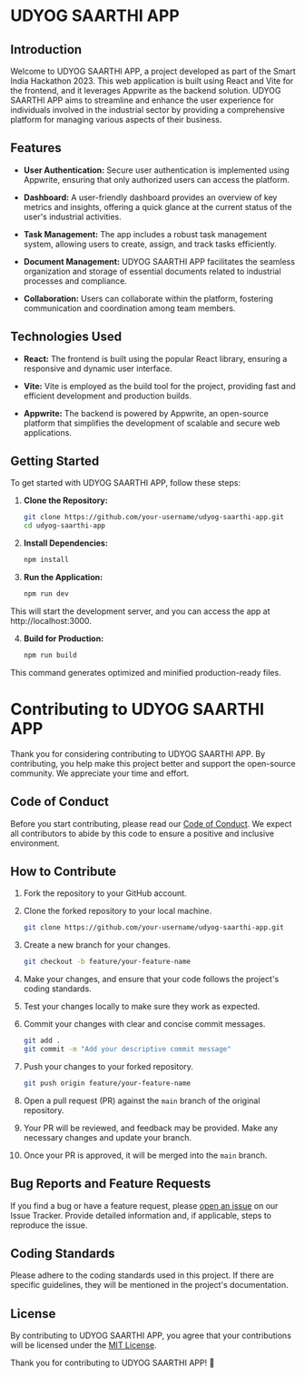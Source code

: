# UDYOG SAARTHI APP

## Introduction

Welcome to UDYOG SAARTHI APP, a project developed as part of the Smart India Hackathon 2023. This web application is built using React and Vite for the frontend, and it leverages Appwrite as the backend solution. UDYOG SAARTHI APP aims to streamline and enhance the user experience for individuals involved in the industrial sector by providing a comprehensive platform for managing various aspects of their business.

## Features

- **User Authentication:** Secure user authentication is implemented using Appwrite, ensuring that only authorized users can access the platform.

- **Dashboard:** A user-friendly dashboard provides an overview of key metrics and insights, offering a quick glance at the current status of the user's industrial activities.

- **Task Management:** The app includes a robust task management system, allowing users to create, assign, and track tasks efficiently.

- **Document Management:** UDYOG SAARTHI APP facilitates the seamless organization and storage of essential documents related to industrial processes and compliance.

- **Collaboration:** Users can collaborate within the platform, fostering communication and coordination among team members.

## Technologies Used

- **React:** The frontend is built using the popular React library, ensuring a responsive and dynamic user interface.

- **Vite:** Vite is employed as the build tool for the project, providing fast and efficient development and production builds.

- **Appwrite:** The backend is powered by Appwrite, an open-source platform that simplifies the development of scalable and secure web applications.

## Getting Started

To get started with UDYOG SAARTHI APP, follow these steps:

1. **Clone the Repository:**
   ```bash
   git clone https://github.com/your-username/udyog-saarthi-app.git
   cd udyog-saarthi-app
   ```

2. **Install Dependencies:**
   ```bash
   npm install
   ```

3. **Run the Application:**
   ```bash
   npm run dev
   ```
  This will start the development server, and you can access the app at http://localhost:3000.

4. **Build for Production:**
   ```bash
   npm run build
   ```
This command generates optimized and minified production-ready files.


# Contributing to UDYOG SAARTHI APP

Thank you for considering contributing to UDYOG SAARTHI APP. By contributing, you help make this project better and support the open-source community. We appreciate your time and effort.

## Code of Conduct

Before you start contributing, please read our [Code of Conduct](CODE_OF_CONDUCT.md). We expect all contributors to abide by this code to ensure a positive and inclusive environment.

## How to Contribute

1. Fork the repository to your GitHub account.

2. Clone the forked repository to your local machine.

    ```bash
    git clone https://github.com/your-username/udyog-saarthi-app.git
    ```

3. Create a new branch for your changes.

    ```bash
    git checkout -b feature/your-feature-name
    ```

4. Make your changes, and ensure that your code follows the project's coding standards.

5. Test your changes locally to make sure they work as expected.

6. Commit your changes with clear and concise commit messages.

    ```bash
    git add .
    git commit -m "Add your descriptive commit message"
    ```

7. Push your changes to your forked repository.

    ```bash
    git push origin feature/your-feature-name
    ```

8. Open a pull request (PR) against the `main` branch of the original repository.

9. Your PR will be reviewed, and feedback may be provided. Make any necessary changes and update your branch.

10. Once your PR is approved, it will be merged into the `main` branch.

## Bug Reports and Feature Requests

If you find a bug or have a feature request, please [open an issue](https://github.com/your-username/udyog-saarthi-app/issues) on our Issue Tracker. Provide detailed information and, if applicable, steps to reproduce the issue.

## Coding Standards

Please adhere to the coding standards used in this project. If there are specific guidelines, they will be mentioned in the project's documentation.

## License

By contributing to UDYOG SAARTHI APP, you agree that your contributions will be licensed under the [MIT License](LICENSE.md).

Thank you for contributing to UDYOG SAARTHI APP! 🚀








